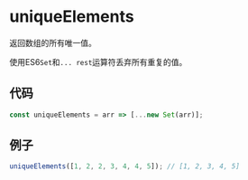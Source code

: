 # uniqueElements

返回数组的所有唯一值。

使用ES6`Set`和`... rest`运算符丢弃所有重复的值。

## 代码

```js
const uniqueElements = arr => [...new Set(arr)];
```

## 例子

```js
uniqueElements([1, 2, 2, 3, 4, 4, 5]); // [1, 2, 3, 4, 5]
```
